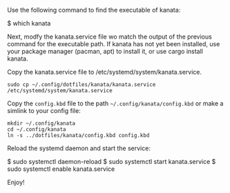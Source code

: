 Use the following command to find the executable of kanata:

$ which kanata

Next, modfy the kanata.service file wo match the output of the previous command for the executable path. If kanata has not yet been installed, use your package manager (pacman, apt) to install it, or use cargo install kanata.

Copy the kanata.service file to /etc/systemd/system/kanata.service.

``` shell
sudo cp ~/.config/dotfiles/kanata/kanata.service /etc/systemd/system/kanata.service

```

Copy the `config.kbd` file to the path `~/.config/kanata/config.kbd` or make a simlink to your config file:

``` shell
mkdir ~/.config/kanata
cd ~/.config/kanata
ln -s ../dotfiles/kanata/config.kbd config.kbd
```

Reload the systemd daemon and start the service:

$ sudo systemctl daemon-reload
$ sudo systemctl start kanata.service
$ sudo systemctl enable kanata.service

Enjoy!
